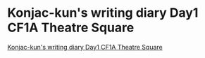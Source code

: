 # Konjac-kun's writing diary Day1 CF1A Theatre Square
[Konjac-kun's writing diary Day1 CF1A Theatre Square](https://aiwithcloud.com/2022/09/16/konjac_kuns_writing_diary_day1_cf1a_theatre_square/)